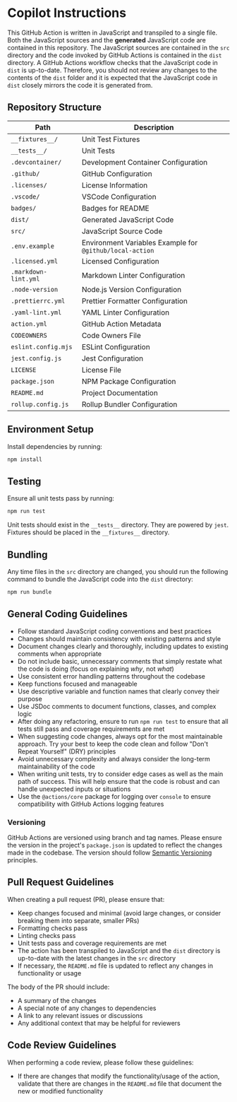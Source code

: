 # Copilot Instructions

This GitHub Action is written in JavaScript and transpiled to a single file.
Both the JavaScript sources and the **generated** JavaScript code are contained
in this repository. The JavaScript sources are contained in the `src` directory
and the code invoked by GitHub Actions is contained in the `dist` directory. A
GitHub Actions workflow checks that the JavaScript code in `dist` is up-to-date.
Therefore, you should not review any changes to the contents of the `dist`
folder and it is expected that the JavaScript code in `dist` closely mirrors the
code it is generated from.

## Repository Structure

| Path                 | Description                                              |
| -------------------- | -------------------------------------------------------- |
| `__fixtures__/`      | Unit Test Fixtures                                       |
| `__tests__/`         | Unit Tests                                               |
| `.devcontainer/`     | Development Container Configuration                      |
| `.github/`           | GitHub Configuration                                     |
| `.licenses/`         | License Information                                      |
| `.vscode/`           | VSCode Configuration                                     |
| `badges/`            | Badges for README                                        |
| `dist/`              | Generated JavaScript Code                                |
| `src/`               | JavaScript Source Code                                   |
| `.env.example`       | Environment Variables Example for `@github/local-action` |
| `.licensed.yml`      | Licensed Configuration                                   |
| `.markdown-lint.yml` | Markdown Linter Configuration                            |
| `.node-version`      | Node.js Version Configuration                            |
| `.prettierrc.yml`    | Prettier Formatter Configuration                         |
| `.yaml-lint.yml`     | YAML Linter Configuration                                |
| `action.yml`         | GitHub Action Metadata                                   |
| `CODEOWNERS`         | Code Owners File                                         |
| `eslint.config.mjs`  | ESLint Configuration                                     |
| `jest.config.js`     | Jest Configuration                                       |
| `LICENSE`            | License File                                             |
| `package.json`       | NPM Package Configuration                                |
| `README.md`          | Project Documentation                                    |
| `rollup.config.js`   | Rollup Bundler Configuration                             |

## Environment Setup

Install dependencies by running:

```bash
npm install
```

## Testing

Ensure all unit tests pass by running:

```bash
npm run test
```

Unit tests should exist in the `__tests__` directory. They are powered by
`jest`. Fixtures should be placed in the `__fixtures__` directory.

## Bundling

Any time files in the `src` directory are changed, you should run the following
command to bundle the JavaScript code into the `dist` directory:

```bash
npm run bundle
```

## General Coding Guidelines

- Follow standard JavaScript coding conventions and best practices
- Changes should maintain consistency with existing patterns and style
- Document changes clearly and thoroughly, including updates to existing
  comments when appropriate
- Do not include basic, unnecessary comments that simply restate what the code
  is doing (focus on explaining _why_, not _what_)
- Use consistent error handling patterns throughout the codebase
- Keep functions focused and manageable
- Use descriptive variable and function names that clearly convey their purpose
- Use JSDoc comments to document functions, classes, and complex logic
- After doing any refactoring, ensure to run `npm run test` to ensure that all
  tests still pass and coverage requirements are met
- When suggesting code changes, always opt for the most maintainable approach.
  Try your best to keep the code clean and follow "Don't Repeat Yourself" (DRY)
  principles
- Avoid unnecessary complexity and always consider the long-term maintainability
  of the code
- When writing unit tests, try to consider edge cases as well as the main path
  of success. This will help ensure that the code is robust and can handle
  unexpected inputs or situations
- Use the `@actions/core` package for logging over `console` to ensure
  compatibility with GitHub Actions logging features

### Versioning

GitHub Actions are versioned using branch and tag names. Please ensure the
version in the project's `package.json` is updated to reflect the changes made
in the codebase. The version should follow
[Semantic Versioning](https://semver.org/) principles.

## Pull Request Guidelines

When creating a pull request (PR), please ensure that:

- Keep changes focused and minimal (avoid large changes, or consider breaking
  them into separate, smaller PRs)
- Formatting checks pass
- Linting checks pass
- Unit tests pass and coverage requirements are met
- The action has been transpiled to JavaScript and the `dist` directory is
  up-to-date with the latest changes in the `src` directory
- If necessary, the `README.md` file is updated to reflect any changes in
  functionality or usage

The body of the PR should include:

- A summary of the changes
- A special note of any changes to dependencies
- A link to any relevant issues or discussions
- Any additional context that may be helpful for reviewers

## Code Review Guidelines

When performing a code review, please follow these guidelines:

- If there are changes that modify the functionality/usage of the action,
  validate that there are changes in the `README.md` file that document the new
  or modified functionality
